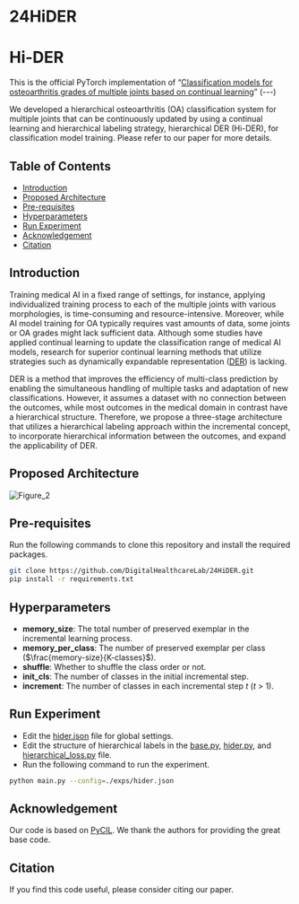 # 24HiDER

# Hi-DER
This is the official PyTorch implementation of “[Classification models for osteoarthritis grades of multiple joints based on continual learning]()” (---)

We developed a hierarchical osteoarthritis (OA) classification system for multiple joints that can be continuously updated by using a continual learning and hierarchical labeling strategy, hierarchical DER (Hi-DER), for classification model training. Please refer to our paper for more details.

## Table of Contents
- [Introduction](#introduction)
- [Proposed Architecture](#proposed-architecture)
- [Pre-requisites](#pre-requisites)
- [Hyperparameters](#hyperparameters)
- [Run Experiment](#run-experiment)
- [Acknowledgement](#acknowledgement)
- [Citation](#citation)

## Introduction
Training medical AI in a fixed range of settings, for instance, applying individualized training process to each of the multiple joints with various morphologies, is time-consuming and resource-intensive. Moreover, while AI model training for OA typically requires vast amounts of data, some joints or OA grades might lack sufficient data. Although some studies have applied continual learning to update the classification range of medical AI models, research for superior continual learning methods that utilize strategies such as dynamically expandable representation ([DER](https://arxiv.org/abs/2103.16788)) is lacking.

DER is a method that improves the efficiency of multi-class prediction by enabling the simultaneous handling of multiple tasks and adaptation of new classifications. However, it assumes a dataset with no connection between the outcomes, while most outcomes in the medical domain in contrast have a hierarchical structure. Therefore, we propose a three-stage architecture that utilizes a hierarchical labeling approach within the incremental concept, to incorporate hierarchical information between the outcomes, and expand the applicability of DER.

## Proposed Architecture
![Figure_2](https://github.com/DigitalHealthcareLab/24HiDER/assets/61937818/5226e695-c283-4010-a38f-9c7f9f4d83a4)

## Pre-requisites
Run the following commands to clone this repository and install the required packages.
```bash
git clone https://github.com/DigitalHealthcareLab/24HiDER.git
pip install -r requirements.txt
```

## Hyperparameters
- **memory_size**: The total number of preserved exemplar in the incremental learning process.
- **memory_per_class**: The number of preserved exemplar per class ($\frac{memory-size}{K-classes}$).
- **shuffle**: Whether to shuffle the class order or not.
- **init_cls**: The number of classes in the initial incremental step.
- **increment**: The number of classes in each incremental step $t$ ($t$ > 1).

## Run Experiment
- Edit the [hider.json](./exps/hider.json) file for global settings.
- Edit the structure of hierarchical labels in the [base.py](./models/base.py), [hider.py](./models/hider.py), and [hierarchical_loss.py](./utils/hierarchical_loss.py) file.
- Run the following command to run the experiment.
```bash
python main.py --config=./exps/hider.json
```

## Acknowledgement
Our code is based on [PyCIL](https://github.com/G-U-N/PyCIL). We thank the authors for providing the great base code.

## Citation
If you find this code useful, please consider citing our paper.
